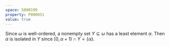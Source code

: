 ```yaml
---
space: S000199
property: P000051
value: true
---
```

Since $\omega$ is well-ordered, a nonempty set $Y\subseteq\omega$ has a least element $\alpha$.
Then $\alpha$ is isolated in $Y$ since $[0,\alpha+1)\cap Y=\{\alpha\}$.
